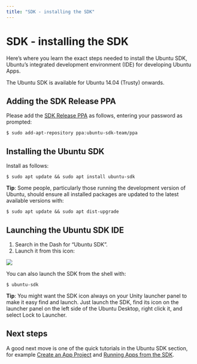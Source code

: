 ```yaml
---
title: "SDK - installing the SDK"
---
```


# SDK - installing the SDK


Here’s where you learn the exact steps needed to install the Ubuntu SDK,
Ubuntu’s integrated development environment (IDE) for developing Ubuntu Apps.

The Ubuntu SDK is available for Ubuntu 14.04 (Trusty) onwards.

## Adding the SDK Release PPA

Please add the [SDK Release PPA](https://launchpad.net/~ubuntu-sdk-team/+archive/ppa) as follows, entering your password as prompted:

`$ sudo add-apt-repository ppa:ubuntu-sdk-team/ppa`

## Installing the Ubuntu SDK

Install as follows:

`$ sudo apt update && sudo apt install ubuntu-sdk`

**Tip**: Some people, particularly those running the development version of Ubuntu, should ensure all installed packages are updated to the latest available versions with:

`$ sudo apt update && sudo apt dist-upgrade`

## Launching the Ubuntu SDK IDE

  1. Search in the Dash for “Ubuntu SDK”.
  2. Launch it from this icon:

![](https://assets.ubuntu.com/v1/582afc46-ubuntu-qtcreator.png)

You can also launch the SDK from the shell with:

`$ ubuntu-sdk`

**Tip**: You might want the SDK icon always on your Unity launcher panel to make it easy find and launch. Just launch the SDK, find its icon on the launcher panel on the left side of the Ubuntu Desktop, right click it, and select Lock to Launcher.

## Next steps

A good next move is one of the quick tutorials in the Ubuntu SDK section, for
example [Create an App Project](tutorials-creating-an-sdk-app-project.md) and [Running Apps from the SDK](tutorials-running-apps-from-the-sdk.md).
